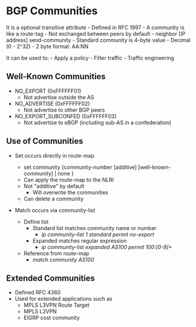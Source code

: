 # BGP Communities

It is a optional transitive attribute
    - Defined in RFC 1997
    - A community is like a route-tag
    - Not exchanged between peers by default
    - neighbor [IP address] send-community
    - Standard community is 4-byte value
        - Decimal (0 - 2^32)
        - 2 byte format: AA:NN

It can be used to:
    - Apply a policy
    - Filter traffic
    - Traffic engineering

## Well-Known Communities

- NO_EXPORT (0xFFFFFF01)
    - Not advertise outside the AS
- NO_ADVERTISE (0xFFFFFF02)
    - Not advertise to other BGP peers
- NO_EXPORT_SUBCONFED (0xFFFFFF03)
    - Not advertise to eBGP (including sub-AS in a confederation)

## Use of Communities

- Set occurs directly in route-map
    - set community {community-number [additive] [well-known-community] | none }
    - Can apply the route-map to the NLRI   
    - Not "additive" by default
        - Will overwrite the communities
    - Can delete a community

- Match occurs via community-list
    - Define list
        - Standard list matches community name or number
            - _ip community-list 1 standard permit no-export_
        - Expanded matches regular expression
            - _ip community-list expanded AS100 permit 100:[0-9]+_
    - Reference from route-map
        - _match community AS100_
    
## Extended Communities

- Defined RFC 4360
- Used for extended applications such as
    - MPLS L3VPN Route Target
    - MPLS L2VPN
    - EIGRP cost community
